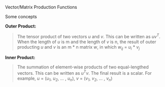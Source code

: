Vector/Matrix Production Functions

Some concepts

**Outer Product:**
> The tensor product of two vectors *u* and *v*. This can be written as *uv*<sup>*T*</sup>. When the length of *u* is m and the length of *v* is n, the result of outer producting *u* and *v* is an m * n matrix *w*, in which *w<sub>ij</sub>* = *u<sub>i</sub>* * *v<sub>j</sub>*

**Inner Product:**
> The summation of element-wise products of two equal-lengthed vectors. This can be written as *u*<sup>*T*</sup>*v*. The final result is a scalar. For example, *u* = (*u<sub>1</sub>*, *u<sub>2</sub>*, ... , *u<sub>n</sub>*), *v* = (*v<sub>1</sub>*, *v<sub>2</sub>*, ... , *v<sub>n</sub>*)
